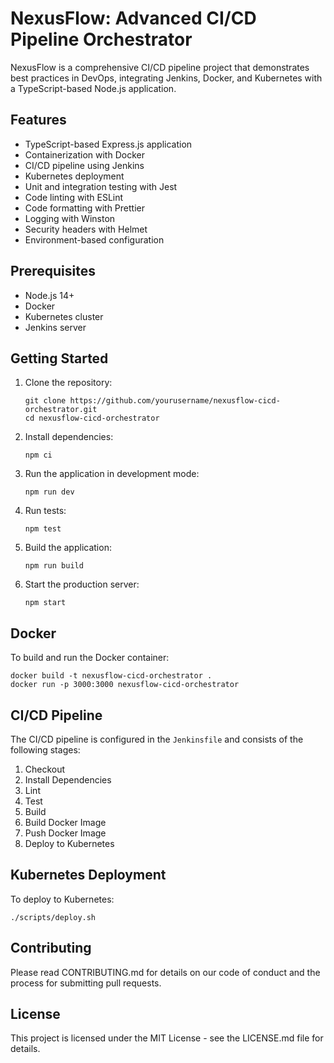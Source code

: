 # NexusFlow: Advanced CI/CD Pipeline Orchestrator

NexusFlow is a comprehensive CI/CD pipeline project that demonstrates best practices in DevOps, integrating Jenkins, Docker, and Kubernetes with a TypeScript-based Node.js application.

## Features

- TypeScript-based Express.js application
- Containerization with Docker
- CI/CD pipeline using Jenkins
- Kubernetes deployment
- Unit and integration testing with Jest
- Code linting with ESLint
- Code formatting with Prettier
- Logging with Winston
- Security headers with Helmet
- Environment-based configuration

## Prerequisites

- Node.js 14+
- Docker
- Kubernetes cluster
- Jenkins server

## Getting Started

1. Clone the repository:
   ```
   git clone https://github.com/yourusername/nexusflow-cicd-orchestrator.git
   cd nexusflow-cicd-orchestrator
   ```

2. Install dependencies:
   ```
   npm ci
   ```

3. Run the application in development mode:
   ```
   npm run dev
   ```

4. Run tests:
   ```
   npm test
   ```

5. Build the application:
   ```
   npm run build
   ```

6. Start the production server:
   ```
   npm start
   ```

## Docker

To build and run the Docker container:

```
docker build -t nexusflow-cicd-orchestrator .
docker run -p 3000:3000 nexusflow-cicd-orchestrator
```

## CI/CD Pipeline

The CI/CD pipeline is configured in the `Jenkinsfile` and consists of the following stages:

1. Checkout
2. Install Dependencies
3. Lint
4. Test
5. Build
6. Build Docker Image
7. Push Docker Image
8. Deploy to Kubernetes

## Kubernetes Deployment

To deploy to Kubernetes:

```
./scripts/deploy.sh
```

## Contributing

Please read CONTRIBUTING.md for details on our code of conduct and the process for submitting pull requests.

## License

This project is licensed under the MIT License - see the LICENSE.md file for details.